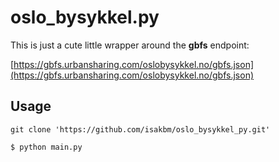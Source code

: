 # oslo_bysykkel.py

This is just a cute little wrapper around the **gbfs** endpoint:

[https://gbfs.urbansharing.com/oslobysykkel.no/gbfs.json](https://gbfs.urbansharing.com/oslobysykkel.no/gbfs.json)

## Usage

```
git clone 'https://github.com/isakbm/oslo_bysykkel_py.git'
```

```
$ python main.py
```





